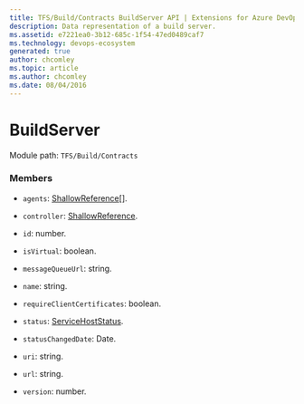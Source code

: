 ```yaml
---
title: TFS/Build/Contracts BuildServer API | Extensions for Azure DevOps Services
description: Data representation of a build server.
ms.assetid: e7221ea0-3b12-685c-1f54-47ed0489caf7
ms.technology: devops-ecosystem
generated: true
author: chcomley
ms.topic: article
ms.author: chcomley
ms.date: 08/04/2016
---
```


# BuildServer

Module path: `TFS/Build/Contracts`

### Members

* `agents`: [ShallowReference](./ShallowReference.md)[].

* `controller`: [ShallowReference](./ShallowReference.md).

* `id`: number.

* `isVirtual`: boolean.

* `messageQueueUrl`: string.

* `name`: string.

* `requireClientCertificates`: boolean.

* `status`: [ServiceHostStatus](./ServiceHostStatus.md).

* `statusChangedDate`: Date.

* `uri`: string.

* `url`: string.

* `version`: number.
